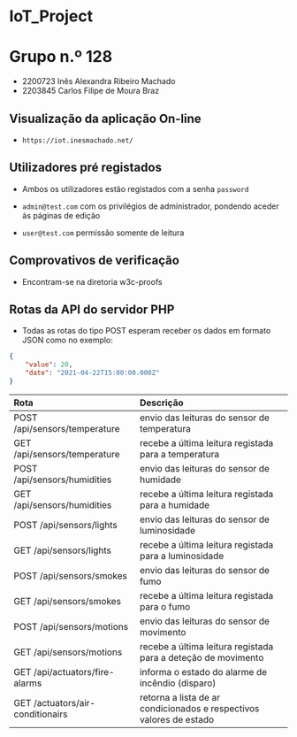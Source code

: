 # IoT_Project

# Grupo n.º 128

-   2200723 Inês Alexandra Ribeiro Machado
-   2203845 Carlos Filipe de Moura Braz

## Visualização da aplicação On-line

-   `https://iot.inesmachado.net/`

## Utilizadores pré registados

-   Ambos os utilizadores estão registados com a senha `password`

-   `admin@test.com` com os privilégios de administrador, pondendo aceder às páginas de edição
-   `user@test.com` permissão somente de leitura

## Comprovativos de verificação

-   Encontram-se na diretoria w3c-proofs

## Rotas da API do servidor PHP

-   Todas as rotas do tipo POST esperam receber os dados em formato JSON como no exemplo:

```json
{
    "value": 20,
    "date": "2021-04-22T15:00:00.000Z"
}
```

| Rota                             | Descrição                                                           |
| :------------------------------- | :------------------------------------------------------------------ |
| POST /api/sensors/temperature    | envio das leituras do sensor de temperatura                         |
| GET /api/sensors/temperature     | recebe a última leitura registada para a temperatura                |
| POST /api/sensors/humidities     | envio das leituras do sensor de humidade                            |
| GET /api/sensors/humidities      | recebe a última leitura registada para a humidade                   |
| POST /api/sensors/lights         | envio das leituras do sensor de luminosidade                        |
| GET /api/sensors/lights          | recebe a última leitura registada para a luminosidade               |
| POST /api/sensors/smokes         | envio das leituras do sensor de fumo                                |
| GET /api/sensors/smokes          | recebe a última leitura registada para o fumo                       |
| POST /api/sensors/motions        | envio das leituras do sensor de movimento                           |
| GET /api/sensors/motions         | recebe a última leitura registada para a deteção de movimento       |
| GET /api/actuators/fire-alarms   | informa o estado do alarme de incêndio (disparo)                    |
| GET /actuators/air-conditionairs | retorna a lista de ar condicionados e respectivos valores de estado |
